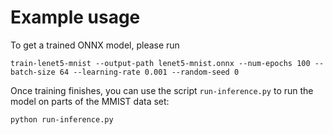 # Example usage

To get a trained ONNX model, please run

```
train-lenet5-mnist --output-path lenet5-mnist.onnx --num-epochs 100 --batch-size 64 --learning-rate 0.001 --random-seed 0
```

Once training finishes, you can use the script `run-inference.py` to run the model on parts of the MMIST data set:

```
python run-inference.py
```